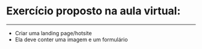 # Exercício proposto na aula virtual:

---

* Criar uma landing page/hotsite
* Ela deve conter uma imagem e um formulário
